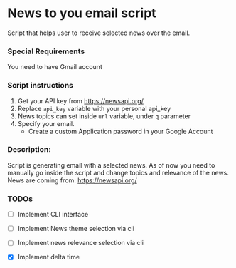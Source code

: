 # News to you email script
Script that helps user to receive selected 
news over the email.

### Special Requirements
You need to have Gmail account

### Script instructions
1. Get your API key from https://newsapi.org/
2. Replace `api_key` variable with your personal api_key
3. News topics can set inside `url` variable, under `q` parameter
4. Specify your email.
   - Create a custom Application password in your Google Account

### Description: 
Script is generating email with a selected news. As of now you need to manually 
go inside the script and change topics and relevance of the news. News are coming from: https://newsapi.org/

### TODOs
- [ ] Implement CLI interface
- [ ] Implement News theme selection via cli
- [ ] Implement news relevance selection via cli
- [x] Implement delta time

